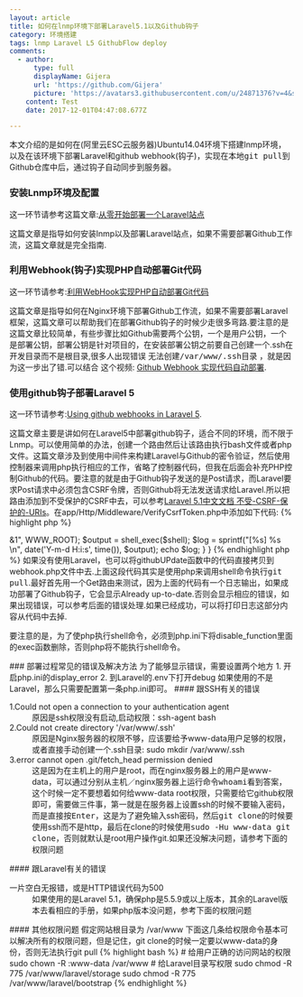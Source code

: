 ```yaml
---
layout: article
title: 如何在lnmp环境下部署Laravel5.1以及Github钩子
category: 环境搭建
tags: lnmp Laravel L5 GithubFlow deploy
comments:
  - author:
      type: full
      displayName: Gijera
      url: 'https://github.com/Gijera'
      picture: 'https://avatars3.githubusercontent.com/u/24871376?v=4&s=73'
    content: Test
    date: 2017-12-01T04:47:08.677Z

---
```

本文介绍的是如何在(阿里云ESC云服务器)Ubuntu14.04环境下搭建lnmp环境，以及在该环境下部署Laravel和github webhook(钩子)，实现在本地<samp>git pull</samp>到Github仓库中后，通过钩子自动同步到服务器。

### 安装Lnmp环境及配置
这一环节请参考这篇文章:[从零开始部署一个Laravel站点](https://www.codecasts.com/blog/post/deploy-laravel-app-on-ubuntu-vps)

这篇文章是指导如何安装lnmp以及部署Laravel站点，如果不需要部署Github工作流，这篇文章就是完全指南.

### 利用Webhook(钩子)实现PHP自动部署Git代码
这一环节请参考:[利用WebHook实现PHP自动部署Git代码](https://m.aoh.cc/149.html)

这篇文章是指导如何在Nginx环境下部署Github工作流，如果不需要部署Laravel框架，这篇文章可以帮助我们在部署Github钩子的时候少走很多弯路.<span class="text-danger">要注意的是这篇文章比较简单，有些步骤比如Github需要两个公钥，一个是用户公钥，一个是部署公钥，部署公钥是针对项目的，在安装部署公钥之前要自己创建一个.ssh在开发目录而不是根目录</span>,很多人出现错误 <samp>无法创建/var/www/.ssh目录</samp> ，就是因为这一步出了错.可以结合
这个视频: [Github Webhook 实现代码自动部署](https://www.codecasts.com/series/use-git-in-your-own-way/episodes/15).

### 使用github钩子部署Laravel 5
这一环节请参考:[Using github webhooks in Laravel 5](https://victorcruz.me/using-github-webhooks-in-laravel-5/).

这篇文章主要是讲如何在Laravel5中部署github钩子，适合不同的环境，而不限于Lnmp。可以使用简单的办法，创建一个路由然后让该路由执行bash文件或者php文件。这篇文章涉及到使用中间件来构建Laravel与Github的密令验证，然后使用控制器来调用php执行相应的工作，省略了控制器代码，但我在后面会补充PHP控制Github的代码。<span class="text-danger">要注意的就是由于Github钩子发送的是Post请求，而Laravel要求Post请求中必须包含CSRF令牌，否则Github将无法发送请求给Laravel.</span>所以把路由添加到不受保护的CSRF中去，可以参考[Laravel 5.1中文文档 不受-CSRF-保护的-URIs](https://d.laravel-china.org/docs/5.1/routing#不受-CSRF-保护的-URIs)。在app/Http/Middleware/VerifyCsrfToken.php中添加如下代码:
{% highlight php %}
<?php
namespace App\Http\Middleware;
use Illuminate\Foundation\Http\Middleware\VerifyCsrfToken as BaseVerifier;
class VerifyCsrfToken extends BaseVerifier
{
    /**
     * URIs 应被 CSRF 验证执行。
     *
     * @var array
     */
    protected $except = [
        'Github钩子路由',
    ];
}
{% endhighlight %}

如果使用的是Laravel5.1以上的版本，还可以参考这篇文章:[Laravel: automated deployment using a GitHub webhook](http://jeromejaglale.com/doc/php/laravel_github_webhook).这篇文章利用Laravel的新功能，使用api而不是web来跳过CSRF密令检查，所以不需要再多添加代码.


### PHP控制自动更新Github的代码
如果使用的是Laravel的控制器来控制更新Github，那么可以添加下面这个控制器：
{% highlight php %}
<?php
namespace App\Http\Controllers;
use Route;
use Illuminate\Http\Request;
class GithubController extends Controller
{
    /**
     * Update ticket status depending on github action
     * 
     * @param Request $request  Basic Request
     *
     * @return void
     */
    public function githubUpdate(Request $request)
    {
	    error_reporting(7);
	    date_default_timezone_set('UTC');
	    define("WWW_ROOT", "/www/网站根目录");
	    $shell = sprintf("cd %s && git pull 2>&1", WWW_ROOT);
	    $output = shell_exec($shell);
	    $log = sprintf("[%s] %s \n", date('Y-m-d H:i:s', time()), $output);
	    echo $log;
    }
}
{% endhighlight php %}
如果没有使用Laravel，也可以将githubUPdate函数中的代码直接拷贝到webhook.php文件中去.上面这段代码其实是使用php来调用shell命令执行<samp>git pull</samp>.最好首先用一个Get路由来测试，因为上面的代码有一个日志输出，如果成功部署了Github钩子，它会显示Already up-to-date.否则会显示相应的错误，如果出现错误，可以参考后面的错误处理.如果已经成功，可以将打印日志这部分内容从代码中去掉.

<p class="text-danger">要注意的是，为了使php执行shell命令，必须到php.ini下将disable_function里面的exec函数删除，否则php将不能执行shell命令。</p>

### 部署过程常见的错误及解决方法
为了能够显示错误，需要设置两个地方
1. 开启php.ini的display_error
2. 到Laravel的.env下打开debug
如果使用的不是Laravel，那么只需要配置第一条php.ini即可。

#### 跟SSH有关的错误
<dl>
	<dt>1.Could not open a connection to your authentication agent</dt>
	<dd>原因是ssh权限没有启动,启动权限：ssh-agent bash</dd>
	<dt>2.Could not create directory '/var/www/.ssh'</dt>
	<dd>原因是Nginx服务器的权限不够，应该要给予www-data用户足够的权限，或者直接手动创建一个.ssh目录: sudo mkdir /var/www/.ssh</dd>
	<dt>3.error cannot open .git/fetch_head permission denied</dt>
	<dd>这是因为在主机上的用户是root，而在nginx服务器上的用户是www-data，可以通过分别从主机／nginx服务器上运行命令<samp>whoami</samp>看到答案，这个时候一定不要想着如何给www-data root权限，只需要给它github权限即可，需要做三件事，第一就是在服务器上设置ssh的时候不要输入密码，而是直接按<samp>Enter</samp>，这是为了避免输入ssh密码，然后<samp>git clone</samp>的时候要使用ssh而不是http，最后在clone的时候使用<samp>sudo -Hu www-data git clone</samp>，否则就默认是root用户操作git.如果还没解决问题，请参考下面的权限问题</dd>
</dl>

#### 跟Laravel有关的错误
<dl>
	<dt>一片空白无报错，或是HTTP错误代码为500</dt>
	<dd>如果使用的是Laravel 5.1，确保php是5.5.9或以上版本，其余的Laravel版本去看相应的手册，如果php版本没问题，参考下面的权限问题</dd>
</dl>

#### 其他权限问题
假定网站根目录为 /var/www
下面这几条给权限命令基本可以解决所有的权限问题，但是记住，git clone的时候一定要以www-data的身份，否则无法执行git pull
{% highlight bash %}
# 给用户正确的访问网站的权限
sudo chown -R :www-data /var/www
# 给Laravel目录写权限
sudo chmod -R 775 /var/www/laravel/storage
sudo chmod -R 775 /var/www/laravel/bootstrap
{% endhighlight %}